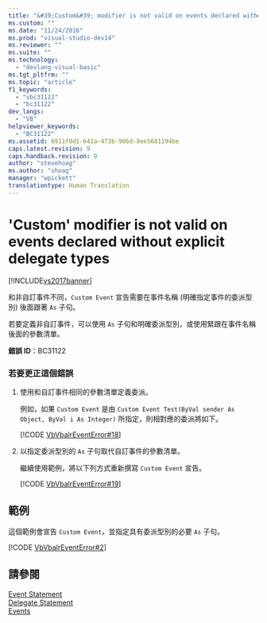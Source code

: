 ```yaml
---
title: "&#39;Custom&#39; modifier is not valid on events declared without explicit delegate types | Microsoft Docs"
ms.custom: ""
ms.date: "11/24/2016"
ms.prod: "visual-studio-dev14"
ms.reviewer: ""
ms.suite: ""
ms.technology: 
  - "devlang-visual-basic"
ms.tgt_pltfrm: ""
ms.topic: "article"
f1_keywords: 
  - "vbc31122"
  - "bc31122"
dev_langs: 
  - "VB"
helpviewer_keywords: 
  - "BC31122"
ms.assetid: 6911f0d1-641a-473b-906d-8ee5681194be
caps.latest.revision: 9
caps.handback.revision: 9
author: "stevehoag"
ms.author: "shoag"
manager: "wpickett"
translationtype: Human Translation
---
```

# &#39;Custom&#39; modifier is not valid on events declared without explicit delegate types
[!INCLUDE[vs2017banner](../../../csharp/includes/vs2017banner.md)]

和非自訂事件不同，`Custom Event` 宣告需要在事件名稱 \(明確指定事件的委派型別\) 後面跟著 `As` 子句。  
  
 若要定義非自訂事件，可以使用 `As` 子句和明確委派型別，或使用緊跟在事件名稱後面的參數清單。  
  
 **錯誤 ID**：BC31122  
  
### 若要更正這個錯誤  
  
1.  使用和自訂事件相同的參數清單定義委派。  
  
     例如，如果 `Custom Event` 是由 `Custom Event Test(ByVal sender As Object, ByVal i As Integer)` 所指定，則相對應的委派將如下。  
  
     [!CODE [VbVbalrEventError#18](../CodeSnippet/VS_Snippets_VBCSharp/VbVbalrEventError#18)]  
  
2.  以指定委派型別的 `As` 子句取代自訂事件的參數清單。  
  
     繼續使用範例，將以下列方式重新撰寫 `Custom Event` 宣告。  
  
     [!CODE [VbVbalrEventError#19](../CodeSnippet/VS_Snippets_VBCSharp/VbVbalrEventError#19)]  
  
## 範例  
 這個範例會宣告 `Custom Event`，並指定具有委派型別的必要 `As` 子句。  
  
 [!CODE [VbVbalrEventError#2](../CodeSnippet/VS_Snippets_VBCSharp/VbVbalrEventError#2)]  
  
## 請參閱  
 [Event Statement](../../../visual-basic/language-reference/statements/event-statement.md)   
 [Delegate Statement](../../../visual-basic/language-reference/statements/delegate-statement.md)   
 [Events](../../../visual-basic/programming-guide/language-features/events/events.md)